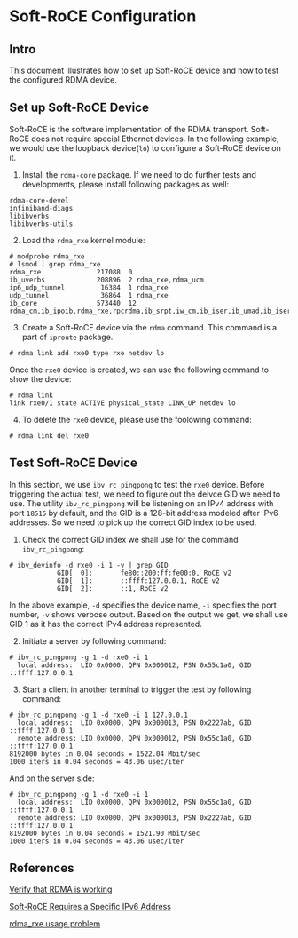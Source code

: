 # Soft-RoCE Configuration

## Intro

This document illustrates how to set up Soft-RoCE device and how to test the configured RDMA device.

## Set up Soft-RoCE Device

Soft-RoCE is the software implementation of the RDMA transport. Soft-RoCE does not require special Ethernet devices. In the following example, we would use the loopback device(`lo`) to configure a Soft-RoCE device on it.

1. Install the `rdma-core` package. If we need to do further tests and developments, please install following packages as well:

```
rdma-core-devel
infiniband-diags
libibverbs
libibverbs-utils
```

2. Load the `rdma_rxe` kernel module:

```
# modprobe rdma_rxe
# lsmod | grep rdma_rxe
rdma_rxe              217088  0
ib_uverbs             208896  2 rdma_rxe,rdma_ucm
ip6_udp_tunnel         16384  1 rdma_rxe
udp_tunnel             36864  1 rdma_rxe
ib_core               573440  12 rdma_cm,ib_ipoib,rdma_rxe,rpcrdma,ib_srpt,iw_cm,ib_iser,ib_umad,ib_isert,rdma_ucm,ib_uverbs,ib_cm
```

3. Create a Soft-RoCE device via the `rdma` command. This command is a part of `iproute` package.

```
# rdma link add rxe0 type rxe netdev lo
```

Once the `rxe0` device is created, we can use the following command to show the device:

```
# rdma link
link rxe0/1 state ACTIVE physical_state LINK_UP netdev lo
```

4. To delete the `rxe0` device, please use the foolowing command:

```
# rdma link del rxe0
```

## Test Soft-RoCE Device

In this section, we use `ibv_rc_pingpong` to test the `rxe0` device. Before triggering the actual test, we need to figure out the deivce GID we need to use. The utility `ibv_rc_pingpong` will be listening on an IPv4 address with port `18515` by default, and the GID is a 128-bit address modeled after IPv6 addresses. So we need to pick up the correct GID index to be used.

1. Check the correct GID index we shall use for the command `ibv_rc_pingpong`:

```
# ibv_devinfo -d rxe0 -i 1 -v | grep GID
			GID[  0]:		fe80::200:ff:fe00:0, RoCE v2
			GID[  1]:		::ffff:127.0.0.1, RoCE v2
			GID[  2]:		::1, RoCE v2
```

In the above example, `-d` specifies the device name, `-i` specifies the port number, `-v` shows verbose output. Based on the output we get, we shall use GID 1 as it has the correct IPv4 address represented.

2. Initiate a server by following command:

```
# ibv_rc_pingpong -g 1 -d rxe0 -i 1
  local address:  LID 0x0000, QPN 0x000012, PSN 0x55c1a0, GID ::ffff:127.0.0.1
```

3. Start a client in another terminal to trigger the test by following command:

```
# ibv_rc_pingpong -g 1 -d rxe0 -i 1 127.0.0.1
  local address:  LID 0x0000, QPN 0x000013, PSN 0x2227ab, GID ::ffff:127.0.0.1
  remote address: LID 0x0000, QPN 0x000012, PSN 0x55c1a0, GID ::ffff:127.0.0.1
8192000 bytes in 0.04 seconds = 1522.04 Mbit/sec
1000 iters in 0.04 seconds = 43.06 usec/iter
```

And on the server side:

```
# ibv_rc_pingpong -g 1 -d rxe0 -i 1
  local address:  LID 0x0000, QPN 0x000012, PSN 0x55c1a0, GID ::ffff:127.0.0.1
  remote address: LID 0x0000, QPN 0x000013, PSN 0x2227ab, GID ::ffff:127.0.0.1
8192000 bytes in 0.04 seconds = 1521.90 Mbit/sec
1000 iters in 0.04 seconds = 43.06 usec/iter
```

## References

[Verify that RDMA is working](https://www.rdmamojo.com/2015/01/24/verify-rdma-working/)

[Soft-RoCE Requires a Specific IPv6 Address](https://transactional.blog/rdma/soft-roce-requires-ipv6-link-local)

[rdma_rxe usage problem](https://www.spinics.net/lists/linux-rdma/msg108341.html)
